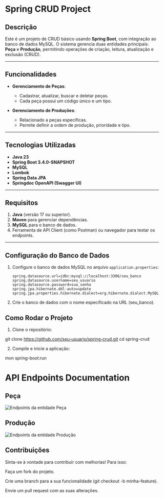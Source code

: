 # Spring CRUD Project

## Descrição
Este é um projeto de CRUD básico usando **Spring Boot**, com integração ao banco de dados MySQL. O sistema gerencia duas entidades principais: **Peça** e **Produção**, permitindo operações de criação, leitura, atualização e exclusão (CRUD).

---

## Funcionalidades
- **Gerenciamento de Peças**:
  - Cadastrar, atualizar, buscar e deletar peças.
  - Cada peça possui um código único e um tipo.

- **Gerenciamento de Produções**:
  - Relacionado a peças específicas.
  - Permite definir a ordem de produção, prioridade e tipo.

---

## Tecnologias Utilizadas
- **Java 23**
- **Spring Boot 3.4.0-SNAPSHOT**
- **MySQL**
- **Lombok**
- **Spring Data JPA**
- **Springdoc OpenAPI (Swagger UI)**

---

## Requisitos
1. **Java** (versão 17 ou superior).
2. **Maven** para gerenciar dependências.
3. **MySQL** para o banco de dados.
4. Ferramenta de API Client (como Postman) ou navegador para testar os endpoints.

---

## Configuração do Banco de Dados
1. Configure o banco de dados MySQL no arquivo `application.properties`:
   ```properties
   spring.datasource.url=jdbc:mysql://localhost:3306/seu_banco
   spring.datasource.username=seu_usuario
   spring.datasource.password=sua_senha
   spring.jpa.hibernate.ddl-auto=update
   spring.jpa.properties.hibernate.dialect=org.hibernate.dialect.MySQL8Dialect

2. Crie o banco de dados com o nome especificado na URL (seu_banco).

## Como Rodar o Projeto
1. Clone o repositório:


git clone https://github.com/seu-usuario/spring-crud.git
cd spring-crud

2. Compile e inicie a aplicação:

mvn spring-boot:run

# API Endpoints Documentation

## Peça

![Endpoints da entidade Peça](docs\imgs\swagger-peça.png)
## Produção

![Endpoints da entidade Produção](docs\imgs\swagger-produçao.png)

## Contribuições
Sinta-se à vontade para contribuir com melhorias! Para isso:

Faça um fork do projeto.

Crie uma branch para a sua funcionalidade (git checkout -b minha-feature).

Envie um pull request com as suas alterações.






